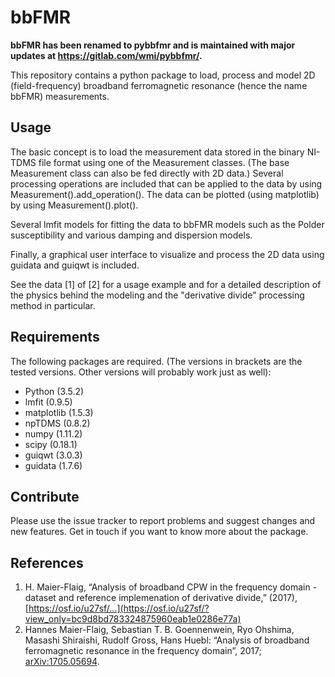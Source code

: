 # bbFMR

**bbFMR has been renamed to pybbfmr and is maintained with 
major updates at https://gitlab.com/wmi/pybbfmr/.**

This repository contains a python package to load, process and
model 2D (field-frequency) broadband ferromagnetic resonance 
(hence the name bbFMR) measurements.

## Usage
The basic concept is to load the measurement data stored in the
binary NI-TDMS file format using one of the Measurement classes.
(The base Measurement class can also be fed directly with 2D 
data.) Several processing operations are included that can be 
applied to the data by using Measurement().add_operation().
The data can be plotted (using matplotlib) by using 
Measurement().plot().

Several lmfit models for fitting the data to bbFMR models
such as the Polder susceptibility and various damping and 
dispersion models.

Finally, a graphical user interface to visualize and process 
the 2D data using guidata and guiqwt is included.

See the data [1] of [2] for a usage example and for a detailed
description of the physics behind the modeling and the 
"derivative divide" processing method in particular. 

## Requirements
The following packages are required. (The versions in brackets are the tested versions. Other versions will probably work just as well):

  + Python (3.5.2)
  + lmfit (0.9.5)
  + matplotlib (1.5.3)
  + npTDMS (0.8.2)
  + numpy (1.11.2)
  + scipy (0.18.1)
  + guiqwt (3.0.3)
  + guidata (1.7.6)

## Contribute
Please use the issue tracker to report problems and suggest changes 
and new features. Get in touch if you want to know more about the 
package.

## References

  1. H. Maier-Flaig, “Analysis of broadband CPW in the frequency domain - dataset and reference implemenation of derivative divide,” (2017), [https://osf.io/u27sf/...](https://osf.io/u27sf/?view_only=bc9d8bd783324875960eab1e0286e77a)
  2. Hannes Maier-Flaig, Sebastian T. B. Goennenwein, Ryo Ohshima, Masashi Shiraishi, Rudolf Gross, Hans Huebl: “Analysis of broadband ferromagnetic resonance in the frequency domain”, 2017; [arXiv:1705.05694](http://arxiv.org/abs/1705.05694).
  
